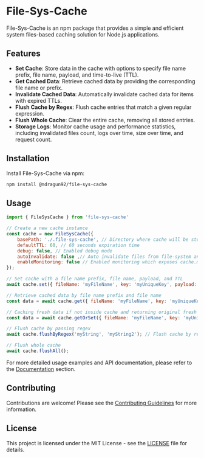 # File-Sys-Cache

File-Sys-Cache is an npm package that provides a simple and efficient system files-based caching solution for Node.js applications.

## Features

- **Set Cache**: Store data in the cache with options to specify file name prefix, file name, payload, and time-to-live (TTL).
- **Get Cached Data**: Retrieve cached data by providing the corresponding file name or prefix.
- **Invalidate Cached Data**: Automatically invalidate cached data for items with expired TTLs.
- **Flush Cache by Regex**: Flush cache entries that match a given regular expression.
- **Flush Whole Cache**: Clear the entire cache, removing all stored entries.
- **Storage Logs**: Monitor cache usage and performance statistics, including invalidated files count, logs over time, size over time, and request count.

## Installation

Install File-Sys-Cache via npm:

```bash
npm install @ndragun92/file-sys-cache
```

## Usage
```javascript
import { FileSysCache } from 'file-sys-cache'

// Create a new cache instance
const cache = new FileSysCache({
    basePath: './.file-sys-cache', // Directory where cache will be stored
    defaultTTL: 60, // 60 seconds expiration time
    debug: false, // Enabled debug mode
    autoInvalidate: false ,// Auto invalidate files from file-system and delete expired files automatically without need of triggering .invalidate()
    enableMonitoring: false // Enabled monitoring which exposes cache.monitoring.get(), cache.monitoring.reset()
});

// Set cache with a file name prefix, file name, payload, and TTL
await cache.set({ fileName: 'myFileName', key: 'myUniqueKey', payload: myPayload, ttl: 3600 })

// Retrieve cached data by file name prefix and file name
const data = await cache.get({ fileName: 'myFileName', key: 'myUniqueKey' });

// Caching fresh data if not inside cache and returning original fresh payload, otherwise if it is inside the cache then it returns cached data
const data = await cache.getOrSet({ fileName: 'myFileName', key: 'myUniqueKey', payload: myPayload, ttl: 3600 });

// Flush cache by passing regex
await cache.flushByRegex('myString', 'myString2'); // Flush cache by regex match (single or multiple same matches)

// Flush whole cache
await cache.flushAll();
```

For more detailed usage examples and API documentation, please refer to the [Documentation]() section.

## Contributing
Contributions are welcome! Please see the [Contributing Guidelines](https://github.com/ndragun92/file-sys-cache/blob/main/CONTRIBUTING.md) for more information.

## License
This project is licensed under the MIT License - see the [LICENSE](https://github.com/ndragun92/file-sys-cache/blob/main/LICENSE) file for details.